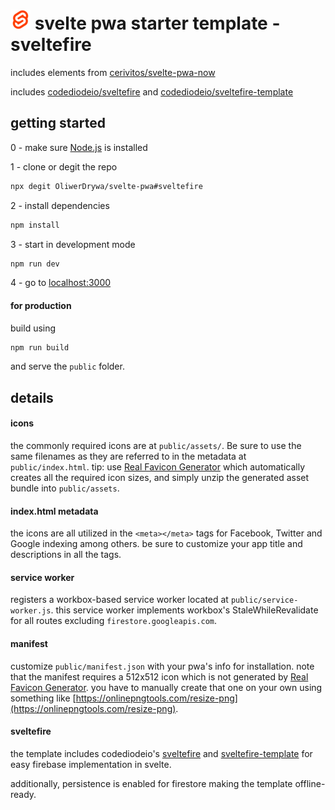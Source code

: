 ![icon](https://github.com/OliwerDrywa/svelte-pwa/blob/master/public/assets/favicon-32x32.png)
svelte pwa starter template - sveltefire
=============

includes elements from [cerivitos/svelte-pwa-now](https://github.com/cerivitos/svelte-pwa-now)

includes [codediodeio/sveltefire](https://github.com/codediodeio/sveltefire) and [codediodeio/sveltefire-template](https://github.com/codediodeio/sveltefire-template)

## getting started

0 - make sure [Node.js](https://nodejs.org) is installed

1 - clone or degit the repo

```bash
npx degit OliwerDrywa/svelte-pwa#sveltefire
```

2 - install dependencies

```bash
npm install
```

3 - start in development mode 

```bash
npm run dev
```

4 - go to [localhost:3000](http://localhost:3000)

#### for production

build using

```bash
npm run build
```

and serve the `public` folder.


## details

#### icons

the commonly required icons are at `public/assets/`. Be sure to use the same filenames as they are referred to in the metadata at `public/index.html`.
tip: use [Real Favicon Generator](https://realfavicongenerator.net/) which automatically creates all the required icon sizes, and simply unzip the generated asset bundle into `public/assets`.

#### index.html metadata

the icons are all utilized in the `<meta></meta>` tags for Facebook, Twitter and Google indexing among others. be sure to customize your app title and descriptions in all the tags.

#### service worker

registers a workbox-based service worker located at `public/service-worker.js`. this service worker implements workbox's StaleWhileRevalidate for all routes excluding `firestore.googleapis.com`.

#### manifest

customize `public/manifest.json` with your pwa's info for installation. note that the manifest requires a 512x512 icon which is not generated by [Real Favicon Generator](https://realfavicongenerator.net/). you have to manually create that one on your own using something like [https://onlinepngtools.com/resize-png](https://onlinepngtools.com/resize-png).

#### sveltefire

the template includes codediodeio's [sveltefire](https://github.com/codediodeio/sveltefire) and [sveltefire-template](https://github.com/codediodeio/sveltefire-template) for easy firebase implementation in svelte.

additionally, persistence is enabled for firestore making the template offline-ready.
